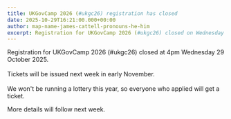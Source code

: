 ```yaml
---
title: UKGovCamp 2026 (#ukgc26) registration has closed
date: 2025-10-29T16:21:00.000+00:00
author: map-name-james-cattell-pronouns-he-him
excerpt: Registration for UKGovCamp 2026 (#ukgc26) closed on Wednesday 29 October 2025
---
```

Registration for UKGovCamp 2026 (#ukgc26) closed at 4pm Wednesday 29 October 2025. \
\
Tickets will be issued next week in early November. \
\
We won't be running a lottery this year, so everyone who applied will get a ticket. 

More details will follow next week.
